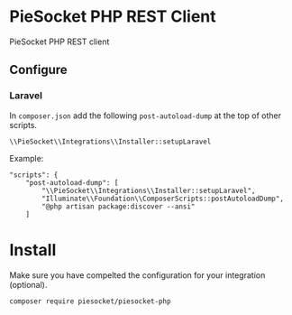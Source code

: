 # PieSocket PHP REST Client
PieSocket PHP REST client

## Configure

### Laravel
In `composer.json` add the following `post-autoload-dump` at the top of other scripts.
 
```
\\PieSocket\\Integrations\\Installer::setupLaravel
```
Example:
```
"scripts": {
    "post-autoload-dump": [
        "\\PieSocket\\Integrations\\Installer::setupLaravel",
        "Illuminate\\Foundation\\ComposerScripts::postAutoloadDump",
        "@php artisan package:discover --ansi"
    ]
```

# Install

Make sure you have compelted the configuration for your integration (optional).

```
composer require piesocket/piesocket-php
```
